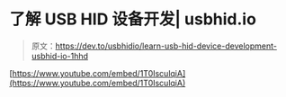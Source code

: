 # 了解 USB HID 设备开发| usbhid.io

> 原文：<https://dev.to/usbhidio/learn-usb-hid-device-development-usbhid-io-1hhd>

[https://www.youtube.com/embed/1T0IsculqiA](https://www.youtube.com/embed/1T0IsculqiA)